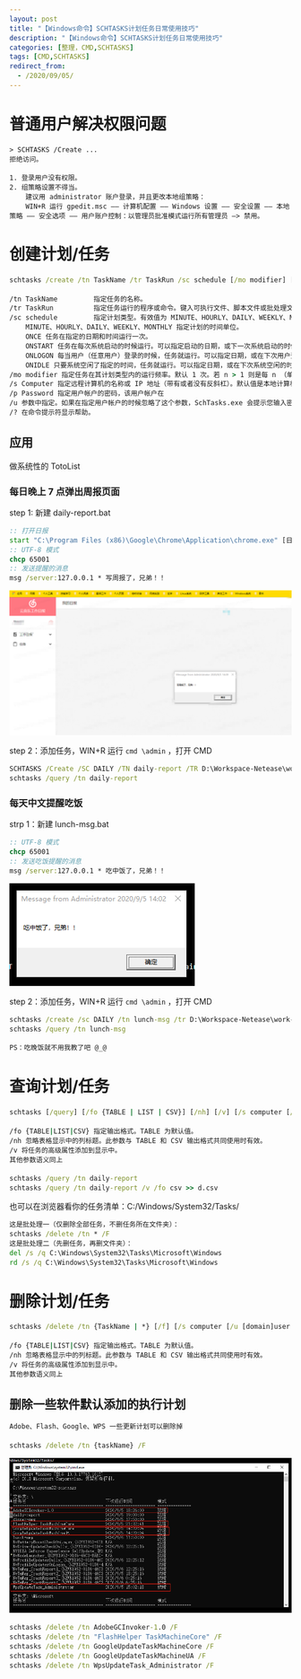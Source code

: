```yaml
---
layout: post
title: "【Windows命令】SCHTASKS计划任务日常使用技巧"
description: "【Windows命令】SCHTASKS计划任务日常使用技巧"
categories: [整理，CMD,SCHTASKS]
tags: [CMD,SCHTASKS]
redirect_from:
  - /2020/09/05/
---
```


# 普通用户解决权限问题

```
> SCHTASKS /Create ...
拒绝访问。

1. 登录用户没有权限。
2. 组策略设置不得当。
    建议用 administrator 账户登录，并且更改本地组策略：
    WIN+R 运行 gpedit.msc —— 计算机配置 —— Windows 设置 —— 安全设置 —— 本地策略 —— 安全选项 —— 用户账户控制：以管理员批准模式运行所有管理员 —> 禁用。
```

# 创建计划/任务

```cmd
schtasks /create /tn TaskName /tr TaskRun /sc schedule [/mo modifier] [/d day] [/m month[,month...] [/i IdleTime] [/st StartTime] [/sd StartDate] [/ed EndDate] [/s computer [/u [domain]user /p password]] [/ru {[Domain]User | "System"} [/rp Password]] /?

/tn TaskName         指定任务的名称。 
/tr TaskRun          指定任务运行的程序或命令。键入可执行文件、脚本文件或批处理文件的完全合格的路径和文件名。如果忽略该路径，SchTasks.exe 将假定文件在 SystemrootSystem32 目录下。 
/sc schedule         指定计划类型。有效值为 MINUTE、HOURLY、DAILY、WEEKLY、MONTHLY、ONCE、ONSTART、ONLOGON、ONIDLE。
    MINUTE、HOURLY、DAILY、WEEKLY、MONTHLY 指定计划的时间单位。
    ONCE 任务在指定的日期和时间运行一次。
    ONSTART 任务在每次系统启动的时候运行。可以指定启动的日期，或下一次系统启动的时候运行任务。
    ONLOGON 每当用户（任意用户）登录的时候，任务就运行。可以指定日期，或在下次用户登录的时候运行任务。
    ONIDLE 只要系统空闲了指定的时间，任务就运行。可以指定日期，或在下次系统空闲的时候运行任务。
/mo modifier 指定任务在其计划类型内的运行频率。默认 1 次。若 n > 1 则是每 n （单位） 运行一次
/s Computer 指定远程计算机的名称或 IP 地址（带有或者没有反斜杠）。默认值是本地计算机。
/p Password 指定用户帐户的密码，该用户帐户在 
/u 参数中指定。如果在指定用户帐户的时候忽略了这个参数，SchTasks.exe 会提示您输入密码而且不显示键入的文本。使用 NT AuthoritySystem 帐户权限运行的任务不需要密码。 
/? 在命令提示符显示帮助。
```

## 应用

做系统性的 TotoList

### 每日晚上 7 点弹出周报页面

step 1: 新建 daily-report.bat
```cmd
:: 打开日报
start "C:\Program Files (x86)\Google\Chrome\Application\chrome.exe" [日报网址]
:: UTF-8 模式
chcp 65001
:: 发送提醒的消息
msg /server:127.0.0.1 * 写周报了，兄弟！！
```

![daily-report.png](/images/windows-schtasks/daily-report.png)

step 2：添加任务，WIN+R 运行 `cmd \admin` ，打开 CMD
```cmd
SCHTASKS /Create /SC DAILY /TN daily-report /TR D:\Workspace-Netease\work-files\cmd-job\daily-report.bat /ST 19:00 /ED 2100/12/31
schtasks /query /tn daily-report
```

### 每天中文提醒吃饭

strp 1：新建 lunch-msg.bat
```cmd
:: UTF-8 模式
chcp 65001
:: 发送吃饭提醒的消息
msg /server:127.0.0.1 * 吃中饭了，兄弟！！
```
![lunch-msg.png](/images/windows-schtasks/lunch-msg.png)

step 2：添加任务，WIN+R 运行 `cmd \admin` ，打开 CMD
```cmd
schtasks /create /sc DAILY /tn lunch-msg /tr D:\Workspace-Netease\work-files\cmd-job\lunch-msg.bat /st 11:50 /ED 2100/12/31
schtasks /query /tn lunch-msg

PS：吃晚饭就不用我教了吧 @_@
```

# 查询计划/任务

```cmd
schtasks [/query] [/fo {TABLE | LIST | CSV}] [/nh] [/v] [/s computer [/u[domain]user /p password]]

/fo {TABLE|LIST|CSV} 指定输出格式。TABLE 为默认值。 
/nh 忽略表格显示中的列标题。此参数与 TABLE 和 CSV 输出格式共同使用时有效。 
/v 将任务的高级属性添加到显示中。
其他参数语义同上

schtasks /query /tn daily-report
schtasks /query /tn daily-report /v /fo csv >> d.csv
```

也可以在浏览器看你的任务清单：C:/Windows/System32/Tasks/

```cmd
这是批处理一（仅删除全部任务，不删任务所在文件夹）：
schtasks /delete /tn * /F
这是批处理二（先删任务，再删文件夹）：
del /s /q C:\Windows\System32\Tasks\Microsoft\Windows
rd /s /q C:\Windows\System32\Tasks\Microsoft\Windows
```

# 删除计划/任务

```cmd
schtasks /delete /tn {TaskName | *} [/f] [/s computer [/u [domain]user /ppassword]] [/?]

/fo {TABLE|LIST|CSV} 指定输出格式。TABLE 为默认值。 
/nh 忽略表格显示中的列标题。此参数与 TABLE 和 CSV 输出格式共同使用时有效。 
/v 将任务的高级属性添加到显示中。
其他参数语义同上
```

## 删除一些软件默认添加的执行计划

```cmd
Adobe、Flash、Google、WPS 一些更新计划可以删除掉

schtasks /delete /tn {taskName} /F
```

![app-tasks.png](/images/windows-schtasks/app-tasks.png)

```cmd
schtasks /delete /tn AdobeGCInvoker-1.0 /F
schtasks /delete /tn "FlashHelper TaskMachineCore" /F
schtasks /delete /tn GoogleUpdateTaskMachineCore /F
schtasks /delete /tn GoogleUpdateTaskMachineUA /F
schtasks /delete /tn WpsUpdateTask_Administrator /F
```